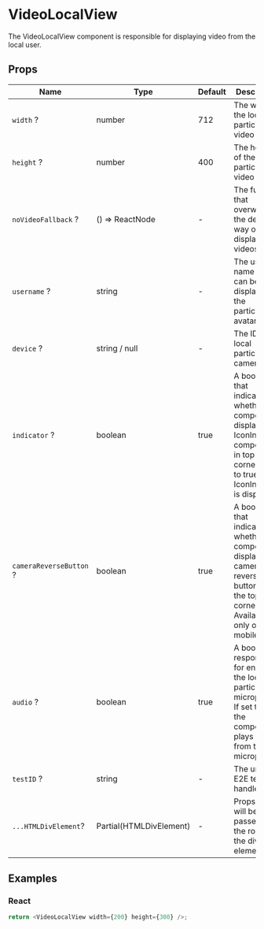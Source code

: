 # VideoLocalView

The VideoLocalView component is responsible for displaying video from the local user.

## Props

| Name                    | Type                    | Default | Description                                                                                                                                          |
| ----------------------- | ----------------------- | ------- | ---------------------------------------------------------------------------------------------------------------------------------------------------- |
| `width` ?               | number                  | 712     | The width of the local participant's video tile.                                                                                                     |
| `height` ?              | number                  | 400     | The height of the local participant's video tile.                                                                                                    |
| `noVideoFallback` ?     | () => ReactNode         | -       | The function that overwrites the default way of displaying videos.                                                                                   |
| `username` ?            | string                  | -       | The user name that can be displayed in the participant's avatar.                                                                                     |
| `device` ?              | string / null           | -       | The ID of the local participant's camera.                                                                                                            |
| `indicator` ?           | boolean                 | true    | A boolean that indicates whether the component displays the IconIndicator component in top right corner. If set to true, IconIndicator is displayed. |
| `cameraReverseButton` ? | boolean                 | true    | A boolean that indicates whether the component displays the camera reverse button on the top left corner. Available only on mobile.                  |
| `audio` ?               | boolean                 | true    | A boolean responsible for enabling the local participant's microphone. If set to true, the component plays audio from the microphone.                |
| `testID` ?              | string                  | -       | The unique E2E test handler.                                                                                                                         |
| `...HTMLDivElement`?    | Partial(HTMLDivElement) | -       | Props that will be passed to the root of the div element.                                                                                            |

## Examples

### React

```javascript
return <VideoLocalView width={200} height={300} />;
```
